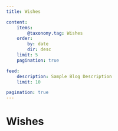 ```yaml
---
title: Wishes

content:
    items:
        @taxonomy.tag: Wishes
    order:
        by: date
        dir: desc
    limit: 5
    pagination: true

feed:
    description: Sample Blog Description
    limit: 10

pagination: true
---
```

# Wishes
